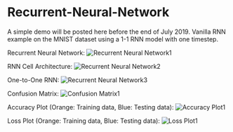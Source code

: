 # Recurrent-Neural-Network
A simple demo will be posted here before the end of July 2019.
Vanilla RNN example on the MNIST dataset using a 1-1 RNN model with one timestep.

Recurrent Neural Network:
![Recurrent Neural Network1][RNN1]

[RNN1]: https://github.com/TensorFlow-ML-Architectures/Recurrent-Neural-Network/raw/master/architecture-rnn.png "Recurrent Neural Network"

RNN Cell Architecture:
![Recurrent Neural Network2][RNN2]

[RNN2]: https://github.com/TensorFlow-ML-Architectures/Recurrent-Neural-Network/raw/master/description-block-rnn.png "RNN Cell Architecture"

One-to-One RNN:
![Recurrent Neural Network3][RNN3]

[RNN3]: https://github.com/TensorFlow-ML-Architectures/Recurrent-Neural-Network/raw/master/rnn-one-to-one.png "One-to-One RNN"

Confusion Matrix:
![Confusion Matrix1][CM1]

[CM1]: https://github.com/TensorFlow-ML-Architectures/Recurrent-Neural-Network/raw/master/plot.png "Confusion Matrix"

Accuracy Plot (Orange: Training data, Blue: Testing data):
![Accuracy Plot1][AP1]

[AP1]: https://github.com/TensorFlow-ML-Architectures/Recurrent-Neural-Network/raw/master/acc.png "Accuracy Plot"

Loss Plot (Orange: Training data, Blue: Testing data):
![Loss Plot1][LP1]

[LP1]: https://github.com/TensorFlow-ML-Architectures/Recurrent-Neural-Network/raw/master/loss.png "Loss Plot"

